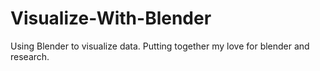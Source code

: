 # Visualize-With-Blender
Using Blender to visualize data. Putting together my love for blender and research.  
